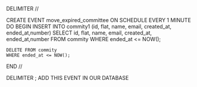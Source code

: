 DELIMITER //

CREATE EVENT move_expired_committee
ON SCHEDULE EVERY 1 MINUTE
DO
BEGIN
    INSERT INTO commity1 (id, flat, name, email, created_at, ended_at,number)
    SELECT id, flat, name, email, created_at, ended_at,number
    FROM commity
    WHERE ended_at <= NOW();

    DELETE FROM commity
    WHERE ended_at <= NOW();
END //

DELIMITER ;
ADD THIS EVENT IN OUR DATABASE
